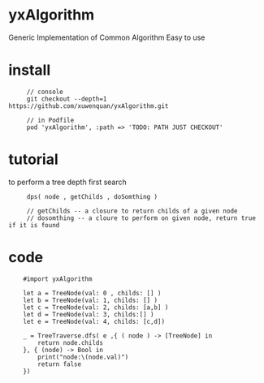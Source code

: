 # yxAlgorithm

Generic Implementation of Common Algorithm
Easy to use 

# install
         // console
         git checkout --depth=1 https://github.com/xuwenquan/yxAlgorithm.git

         // in Podfile
         pod 'yxAlgorithm', :path => 'TODO: PATH JUST CHECKOUT'

# tutorial
   to perform a tree depth first search
   
         dps( node , getChilds , doSomthing )
         
         // getChilds -- a closure to return childs of a given node
         // dosomthing -- a cloure to perform on given node, return true if it is found


# code
        #import yxAlgorithm

        let a = TreeNode(val: 0 , childs: [] )
        let b = TreeNode(val: 1, childs: [] )
        let c = TreeNode(val: 2, childs: [a,b] )
        let d = TreeNode(val: 3, childs:[] )
        let e = TreeNode(val: 4, childs: [c,d])
        
        _ = TreeTraverse.dfs( e ,{ ( node ) -> [TreeNode] in
            return node.childs
        }, { (node) -> Bool in
            print("node:\(node.val)")
            return false
        })
